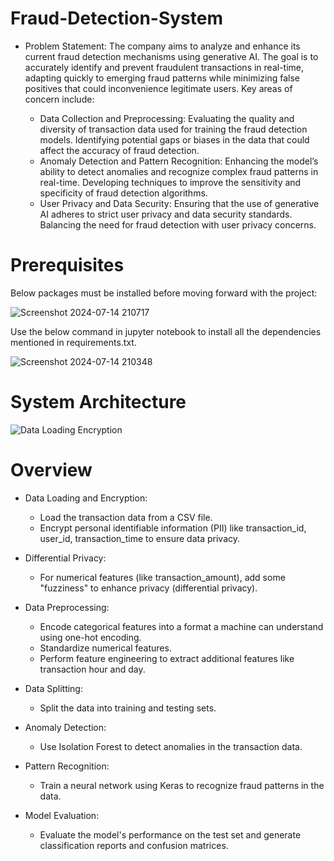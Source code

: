 # Fraud-Detection-System


 * Problem Statement:
 The company aims to analyze and enhance its current fraud detection mechanisms using
 generative AI. The goal is to accurately identify and prevent fraudulent transactions in real-time,
 adapting quickly to emerging fraud patterns while minimizing false positives that could
 inconvenience legitimate users. Key areas of concern include:

   * Data Collection and Preprocessing: Evaluating the quality and diversity of transaction
 data used for training the fraud detection models. Identifying potential gaps or biases in
 the data that could affect the accuracy of fraud detection.
   * Anomaly Detection and Pattern Recognition: Enhancing the model’s ability to detect
 anomalies and recognize complex fraud patterns in real-time. Developing techniques to
 improve the sensitivity and specificity of fraud detection algorithms.
   * User Privacy and Data Security: Ensuring that the use of generative AI adheres to
 strict user privacy and data security standards. Balancing the need for fraud detection
 with user privacy concerns.

# Prerequisites

Below packages must be installed before moving forward with the project:

![Screenshot 2024-07-14 210717](https://github.com/user-attachments/assets/c0402f57-367f-4299-ab2d-884023984e42)


Use the below command in jupyter notebook to install all the dependencies mentioned in requirements.txt.

![Screenshot 2024-07-14 210348](https://github.com/user-attachments/assets/95f08b18-3509-4a7b-a0e5-b748ebe01641)

# System Architecture

![Data Loading   Encryption](https://github.com/user-attachments/assets/8676b0c0-14a3-4362-aa8f-a79611c98590)

# Overview

* Data Loading and Encryption:
  * Load the transaction data from a CSV file.
  * Encrypt personal identifiable information (PII) like transaction_id, user_id, transaction_time to ensure data privacy.


* Differential Privacy:
  * For numerical features (like transaction_amount), add some "fuzziness" to enhance privacy (differential privacy).

* Data Preprocessing:
  * Encode categorical features into a format a machine can understand using one-hot encoding.
  * Standardize numerical features.
  * Perform feature engineering to extract additional features like transaction hour and day.

* Data Splitting:
  * Split the data into training and testing sets.

* Anomaly Detection:
  * Use Isolation Forest to detect anomalies in the transaction data.

* Pattern Recognition:
  * Train a neural network using Keras to recognize fraud patterns in the data.

* Model Evaluation:
  * Evaluate the model's performance on the test set and generate classification reports and confusion matrices.



